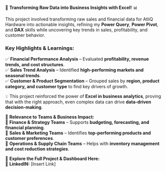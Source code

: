 🚀 **Transforming Raw Data into Business Insights with Excel!** 📊  

This project involved transforming raw sales and financial data for AtliQ Hardware into actionable insights, refining my **Power Query**, **Power Pivot**, and **DAX** skills while uncovering key trends in sales, profitability, and customer behavior. 

### **Key Highlights & Learnings:**  
✅ **Financial Performance Analysis** – Evaluated **profitability, revenue trends, and cost structures**.  
✅ **Sales Trend Analysis** – Identified **high-performing markets and seasonal trends**.  
✅ **Customer & Product Segmentation** – Grouped sales by **region, product category, and customer type** to find key drivers of growth.  

💡 This project reinforced the power of **Excel in business analytics**, proving that with the right approach, even complex data can drive **data-driven decision-making**.  

🎯 **Relevance to Teams & Business Impact:**  
🔹 **Finance & Strategy Teams** – Supports **budgeting, forecasting, and financial planning**.  
🔹 **Sales & Marketing Teams** – Identifies **top-performing products and customer preferences**.  
🔹 **Operations & Supply Chain Teams** – Helps with **inventory management and cost reduction strategies**.  

📌 **Explore the Full Project & Dashboard Here:**  
🔗 **LinkedIN:** [Insert Link]  
